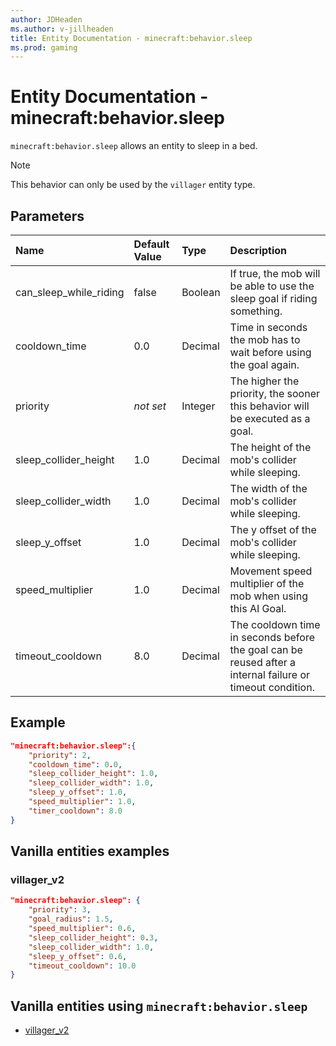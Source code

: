 ```yaml
---
author: JDHeaden
ms.author: v-jillheaden
title: Entity Documentation - minecraft:behavior.sleep
ms.prod: gaming
---
```


# Entity Documentation - minecraft:behavior.sleep

`minecraft:behavior.sleep` allows an entity to sleep in a bed.

> [!NOTE]
> This behavior can only be used by the `villager` entity type.

## Parameters

|Name |Default Value  |Type  |Description  |
|:----------|:----------|:----------|:----------|
| can_sleep_while_riding| false| Boolean|  If true, the mob will be able to use the sleep goal if riding something. |
| cooldown_time| 0.0| Decimal| Time in seconds the mob has to wait before using the goal again. |
|priority|*not set*|Integer|The higher the priority, the sooner this behavior will be executed as a goal.|
| sleep_collider_height| 1.0| Decimal|  The height of the mob's collider while sleeping. |
| sleep_collider_width| 1.0| Decimal|  The width of the mob's collider while sleeping. |
| sleep_y_offset| 1.0| Decimal|  The y offset of the mob's collider while sleeping. |
| speed_multiplier| 1.0| Decimal|  Movement speed multiplier of the mob when using this AI Goal. |
| timeout_cooldown| 8.0| Decimal| The cooldown time in seconds before the goal can be reused after a internal failure or timeout condition. |

## Example

```json
"minecraft:behavior.sleep":{
    "priority": 2,
    "cooldown_time": 0.0,
    "sleep_collider_height": 1.0,
    "sleep_collider_width": 1.0,
    "sleep_y_offset": 1.0,
    "speed_multiplier": 1.0,
    "timer_cooldown": 8.0
}
```

## Vanilla entities examples

### villager_v2

```json
"minecraft:behavior.sleep": {
    "priority": 3,
    "goal_radius": 1.5,
    "speed_multiplier": 0.6,
    "sleep_collider_height": 0.3,
    "sleep_collider_width": 1.0,
    "sleep_y_offset": 0.6,
    "timeout_cooldown": 10.0
}
```

## Vanilla entities using `minecraft:behavior.sleep`

- [villager_v2](../../../../Source/VanillaBehaviorPack_Snippets/entities/villager_v2.md)
